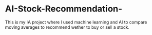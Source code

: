 # AI-Stock-Recommendation-
This is my IA project where I used machine learning and AI to compare moving averages to recommend wether to buy or sell a stock.
